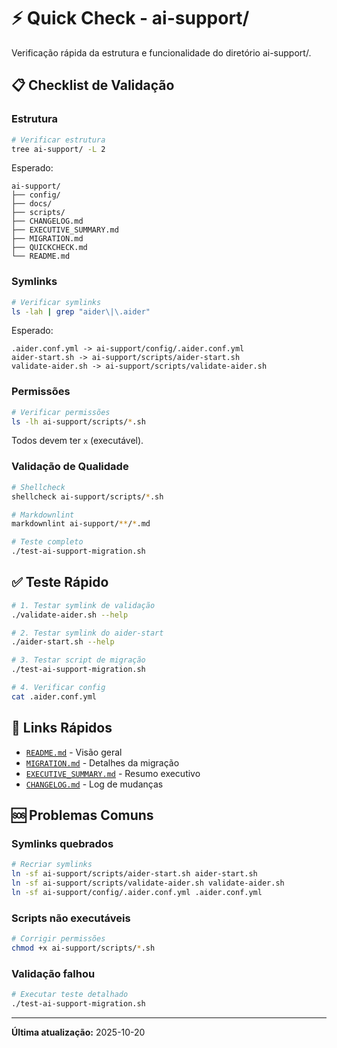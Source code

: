 # ⚡ Quick Check - ai-support/

Verificação rápida da estrutura e funcionalidade do diretório ai-support/.

## 📋 Checklist de Validação

### Estrutura

```bash
# Verificar estrutura
tree ai-support/ -L 2
```

Esperado:

```text
ai-support/
├── config/
├── docs/
├── scripts/
├── CHANGELOG.md
├── EXECUTIVE_SUMMARY.md
├── MIGRATION.md
├── QUICKCHECK.md
└── README.md
```

### Symlinks

```bash
# Verificar symlinks
ls -lah | grep "aider\|\.aider"
```

Esperado:

```text
.aider.conf.yml -> ai-support/config/.aider.conf.yml
aider-start.sh -> ai-support/scripts/aider-start.sh
validate-aider.sh -> ai-support/scripts/validate-aider.sh
```

### Permissões

```bash
# Verificar permissões
ls -lh ai-support/scripts/*.sh
```

Todos devem ter `x` (executável).

### Validação de Qualidade

```bash
# Shellcheck
shellcheck ai-support/scripts/*.sh

# Markdownlint
markdownlint ai-support/**/*.md

# Teste completo
./test-ai-support-migration.sh
```

## ✅ Teste Rápido

```bash
# 1. Testar symlink de validação
./validate-aider.sh --help

# 2. Testar symlink do aider-start
./aider-start.sh --help

# 3. Testar script de migração
./test-ai-support-migration.sh

# 4. Verificar config
cat .aider.conf.yml
```

## 📖 Links Rápidos

- [`README.md`](README.md) - Visão geral
- [`MIGRATION.md`](MIGRATION.md) - Detalhes da migração
- [`EXECUTIVE_SUMMARY.md`](EXECUTIVE_SUMMARY.md) - Resumo executivo
- [`CHANGELOG.md`](CHANGELOG.md) - Log de mudanças

## 🆘 Problemas Comuns

### Symlinks quebrados

```bash
# Recriar symlinks
ln -sf ai-support/scripts/aider-start.sh aider-start.sh
ln -sf ai-support/scripts/validate-aider.sh validate-aider.sh
ln -sf ai-support/config/.aider.conf.yml .aider.conf.yml
```

### Scripts não executáveis

```bash
# Corrigir permissões
chmod +x ai-support/scripts/*.sh
```

### Validação falhou

```bash
# Executar teste detalhado
./test-ai-support-migration.sh
```

---

**Última atualização:** 2025-10-20
